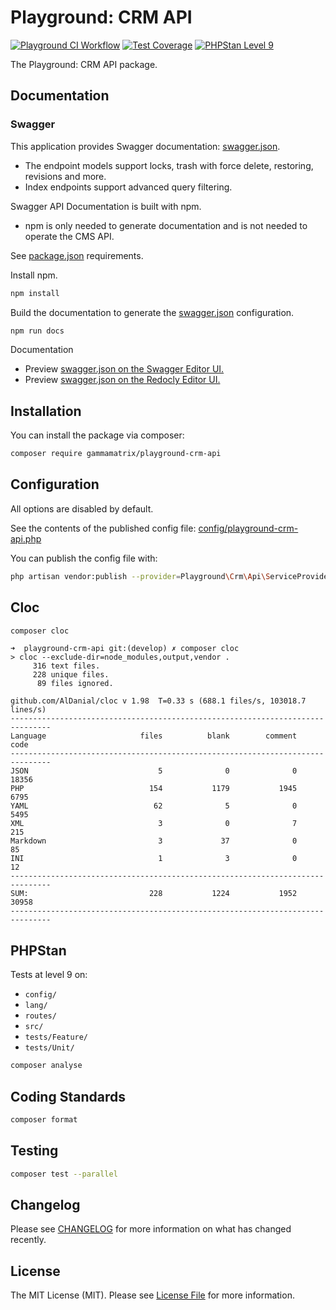 # Playground: CRM API

[![Playground CI Workflow](https://github.com/gammamatrix/playground-crm-api/actions/workflows/ci.yml/badge.svg?branch=develop)](https://raw.githubusercontent.com/gammamatrix/playground-crm-api/testing/develop/testdox.txt)
[![Test Coverage](https://raw.githubusercontent.com/gammamatrix/playground-crm-api/testing/develop/coverage.svg)](tests)
[![PHPStan Level 9](https://img.shields.io/badge/PHPStan-level%209-brightgreen)](.github/workflows/ci.yml#L120)

The Playground: CRM API package.

## Documentation

### Swagger

This application provides Swagger documentation: [swagger.json](swagger.json).
- The endpoint models support locks, trash with force delete, restoring, revisions and more.
- Index endpoints support advanced query filtering.

Swagger API Documentation is built with npm.
- npm is only needed to generate documentation and is not needed to operate the CMS API.

See [package.json](package.json) requirements.

Install npm.

```sh
npm install
```

Build the documentation to generate the [swagger.json](swagger.json) configuration.

```sh
npm run docs
```

Documentation
- Preview [swagger.json on the Swagger Editor UI.](https://editor.swagger.io/?url=https://raw.githubusercontent.com/gammamatrix/playground-crm-api/develop/swagger.json)
- Preview [swagger.json on the Redocly Editor UI.](https://redocly.github.io/redoc/?url=https://raw.githubusercontent.com/gammamatrix/playground-crm-api/develop/swagger.json)

## Installation

You can install the package via composer:

```bash
composer require gammamatrix/playground-crm-api
```

## Configuration

All options are disabled by default.

See the contents of the published config file: [config/playground-crm-api.php](config/playground-crm-api.php)

You can publish the config file with:
```bash
php artisan vendor:publish --provider=Playground\Crm\Api\ServiceProvider" --tag="playground-config"
```

## Cloc

```sh
composer cloc
```

```
➜  playground-crm-api git:(develop) ✗ composer cloc
> cloc --exclude-dir=node_modules,output,vendor .
     316 text files.
     228 unique files.
      89 files ignored.

github.com/AlDanial/cloc v 1.98  T=0.33 s (688.1 files/s, 103018.7 lines/s)
-------------------------------------------------------------------------------
Language                     files          blank        comment           code
-------------------------------------------------------------------------------
JSON                             5              0              0          18356
PHP                            154           1179           1945           6795
YAML                            62              5              0           5495
XML                              3              0              7            215
Markdown                         3             37              0             85
INI                              1              3              0             12
-------------------------------------------------------------------------------
SUM:                           228           1224           1952          30958
-------------------------------------------------------------------------------
```

## PHPStan

Tests at level 9 on:
- `config/`
- `lang/`
- `routes/`
- `src/`
- `tests/Feature/`
- `tests/Unit/`

```sh
composer analyse
```

## Coding Standards

```sh
composer format
```

## Testing

```sh
composer test --parallel
```

## Changelog

Please see [CHANGELOG](CHANGELOG.md) for more information on what has changed recently.

## License

The MIT License (MIT). Please see [License File](LICENSE.md) for more information.
